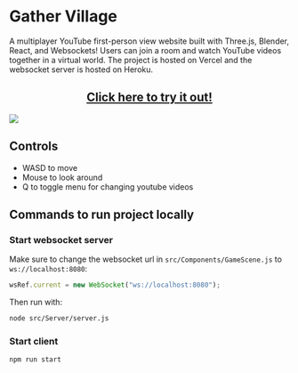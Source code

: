 # Gather Village

A multiplayer YouTube first-person view website built with Three.js, Blender, React, and Websockets! Users can join a room and watch YouTube videos together in a virtual world. The project is hosted on Vercel and the websocket server is hosted on Heroku.

<h2 align="center"><a href="https://gather-village.vercel.app/">Click here to try it out!</a></h3>
<img src="https://github.com/Andrew32A/gather-village/blob/main/public/images/screenshot1.png?raw=true" align="center">

## Controls

- WASD to move
- Mouse to look around
- Q to toggle menu for changing youtube videos

## Commands to run project locally

### Start websocket server

Make sure to change the websocket url in `src/Components/GameScene.js` to `ws://localhost:8080`:

```javascript
wsRef.current = new WebSocket("ws://localhost:8080");
```

Then run with:

```bash
node src/Server/server.js
```

### Start client

```bash
npm run start
```

